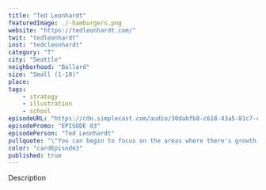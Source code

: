 ```yaml
---
title: "Ted Leonhardt"
featuredImage: ./-hamburgers.png
website: "https://tedleonhardt.com/"
twit: "tedleonhardt"
inst: "tedcleonhardt"
category: "T"
city: "Seattle"
neighborhood: "Ballard"
size: "Small (1-10)"
place: 
tags:
    - strategy
    - illustration
    - school
episodeURL: "https://cdn.simplecast.com/audio/30dabfb8-c618-43a5-81c7-c5c83750983a/episodes/cbc0fabd-0d1c-4bc1-887a-5786d2d4575e/audio/ede0f625-09dd-4fac-9ab3-58939dd0b806/default_tc.mp3"
episodePromo: "EPISODE 03"
episodePerson: "Ted Leonhardt"
pullquote: "\"You can begin to focus on the areas where there's growth opportunity and the creativity is for purposes other than just making corporations grow.\""
color: "cardEpisode3"
published: true
---
```


Description
